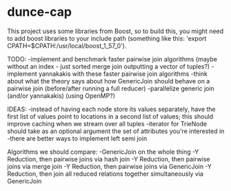 # dunce-cap

This project uses some libraries from Boost, so to build this, you might need to add boost libraries to your include path (something like this: 'export CPATH=$CPATH:/usr/local/boost_1_57_0').

TODO:
-implement and benchmark faster pairwise join algorithms (maybe without an index - just sorted merge join outputting a vector of tuples?)
-implement yannakakis with these faster pairwise join algorithms
-think about what the theory says about how GenericJoin should behave on a pairwise join (before/after running a full reducer)
-parallelize generic join (and/or yannakakis) (using OpenMP?)

IDEAS:
-instead of having each node store its values separately, have the first list of values point to locations in a second list of values; this should improve caching when we stream over all tuples
-iterator for TrieNode should take as an optional argument the set of attributes you're interested in
-there are better ways to implement left semi join

Algorithms we should compare:
-GenericJoin on the whole thing
-Y Reduction, then pairwise joins via hash join
-Y Reduction, then pairwise joins via merge join
-Y Reduction, then pairwise joins via GenericJoin
-Y Reduction, then join all reduced relations together simultaneously via GenericJoin
